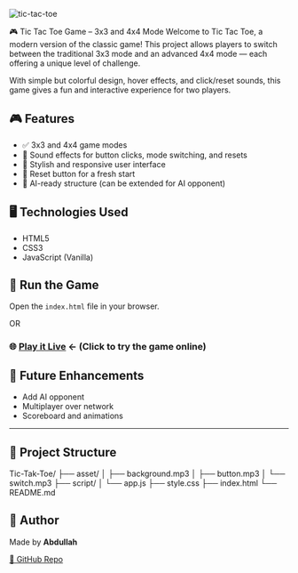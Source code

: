 

![tic-tac-toe](https://github.com/user-attachments/assets/52c4a628-e4ed-4d98-8e95-11f3386e5f91)


🎮 Tic Tac Toe Game – 3x3 and 4x4 Mode
Welcome to Tic Tac Toe, a modern version of the classic game! This project allows players to switch between the traditional 3x3 mode and an advanced 4x4 mode — each offering a unique level of challenge.

With simple but colorful design, hover effects, and click/reset sounds, this game gives a fun and interactive experience for two players.


## 🎮 Features
- ✅ 3x3 and 4x4 game modes
- 🎵 Sound effects for button clicks, mode switching, and resets
- 🎨 Stylish and responsive user interface
- 🔄 Reset button for a fresh start
- 🧠 AI-ready structure (can be extended for AI opponent)

## 🖥️ Technologies Used
- HTML5
- CSS3
- JavaScript (Vanilla)


## 🚀 Run the Game
Open the `index.html` file in your browser.

OR

### 🌐 [Play it Live](https://abdullahh545.github.io/Tic-Tak-Toe/) ← (Click to try the game online)

## 🧠 Future Enhancements
- Add AI opponent
- Multiplayer over network
- Scoreboard and animations

---

## 📂 Project Structure
Tic-Tak-Toe/
├── asset/
│ ├── background.mp3
│ ├── button.mp3
│ └── switch.mp3
├── script/
│ └── app.js
├── style.css
├── index.html
└── README.md

## 🙌 Author

Made by **Abdullah**

[🔗 GitHub Repo](https://github.com/abdullahh545/Tic-Tak-Toe)



